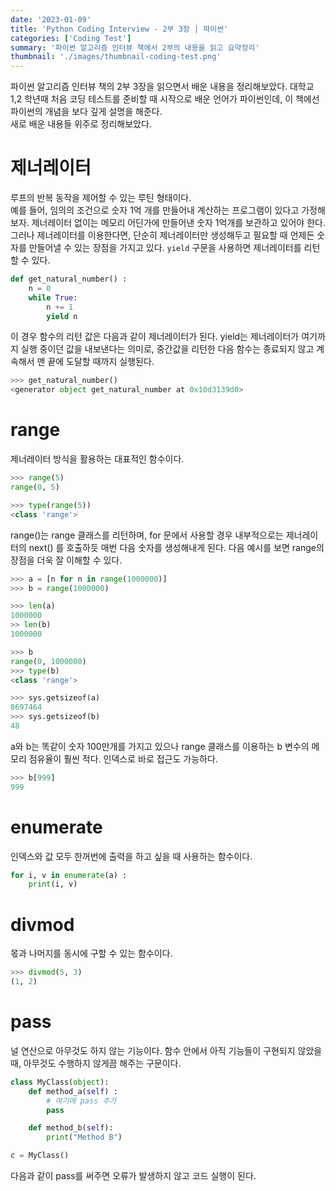 ```yaml
---
date: '2023-01-09'
title: 'Python Coding Interview - 2부 3장 | 파이썬'
categories: ['Coding Test']
summary: '파이썬 알고리즘 인터뷰 책에서 2부의 내용을 읽고 요약정리'
thumbnail: './images/thumbnail-coding-test.png'
---
```


파이썬 알고리즘 인터뷰 책의 2부 3장을 읽으면서 배운 내용을 정리해보았다.
대학교 1,2 학년때 처음 코딩 테스트를 준비할 때 시작으로 배운 언어가 파이썬인데, 이 책에선 파이썬의 개념을 보다 깊게 설명을 해준다.  
새로 배운 내용들 위주로 정리해보았다.

# 제너레이터
루프의 반복 동작을 제어할 수 있는 루틴 형태이다.  
예를 들어, 임의의 조건으로 숫자 1억 개를 만들어내 계산하는 프로그램이 있다고 가정해보자. 제너레이터 없이는 메모리 어딘가에 만들어낸 숫자 1억개를 보관하고 있어야 한다.  
그러나 제너레이터를 이용한다면, 단순히 제너레이터만 생성해두고 필요할 때 언제든 숫자를 만들어낼 수 있는 장점을 가지고 있다.
`yield` 구문을 사용하면 제너레이터를 리턴할 수 있다.
```python
def get_natural_number() :
	n = 0
	while True:
		n += 1
		yield n
```
이 경우 함수의 리턴 값은 다음과 같이 제너레이터가 된다. yield는 제너레이터가 여기까지 실행 중이던 값을 내보낸다는 의미로, 중간값을 리턴한 다음 함수는 종료되지 않고 계속해서 맨 끝에 도달할 때까지 실행된다.
```python
>>> get_natural_number()
<generator object get_natural_number at 0x10d3139d0>
```

# range
제너레이터 방식을 활용하는 대표적인 함수이다.
```python
>>> range(5)
range(0, 5)

>>> type(range(5))
<class 'range'>
```
range()는 range 클래스를 리턴하며, for 문에서 사용할 경우 내부적으로는 제너레이터의 next() 를 호출하듯 매번 다음 숫자를 생성해내게 된다.
다음 예시를 보면 range의 장점을 더욱 잘 이해할 수 있다.

```python
>>> a = [n for n in range(1000000)]
>>> b = range(1000000)

>>> len(a)
1000000
>> len(b)
1000000

>>> b
range(0, 1000000)
>>> type(b)
<class 'range'>

>>> sys.getsizeof(a)
8697464
>>> sys.getsizeof(b)
48
```

a와 b는 똑같이 숫자 100만개를 가지고 있으나 range 클래스를 이용하는 b 변수의 메모리 점유율이 훨씬 적다. 인덱스로 바로 접근도 가능하다.
```python
>>> b[999]
999
```

# enumerate
인덱스와 값 모두 한꺼번에 출력을 하고 싶을 때 사용하는 함수이다.
```py
for i, v in enumerate(a) :
	print(i, v)
```

# divmod
몫과 나머지를 동시에 구할 수 있는 함수이다. 
```py
>>> divmod(5, 3)
(1, 2)
```

# pass
널 연산으로 아무것도 하지 않는 기능이다. 함수 안에서 아직 기능들이 구현되지 않았을 때, 아무것도 수행하지 않게끔 해주는 구문이다.
```py
class MyClass(object):
	def method_a(self) :
		# 여기에 pass 추가
		pass

	def method_b(self):
		print("Method B")

c = MyClass()
```
다음과 같이 pass를 써주면 오류가 발생하지 않고 코드 실행이 된다.




